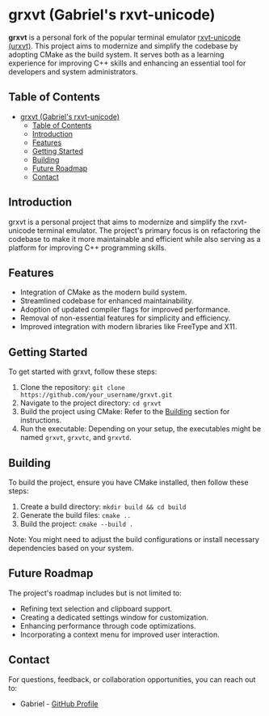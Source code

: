 # grxvt (Gabriel's rxvt-unicode)

**grxvt** is a personal fork of the popular terminal emulator [rxvt-unicode (urxvt)](https://wiki.archlinux.org/title/Rxvt-unicode). This project aims to modernize and simplify the codebase by adopting CMake as the build system. It serves both as a learning experience for improving C++ skills and enhancing an essential tool for developers and system administrators.

## Table of Contents
- [grxvt (Gabriel's rxvt-unicode)](#grxvt-gabriels-rxvt-unicode)
  - [Table of Contents](#table-of-contents)
  - [Introduction](#introduction)
  - [Features](#features)
  - [Getting Started](#getting-started)
  - [Building](#building)
  - [Future Roadmap](#future-roadmap)
  - [Contact](#contact)

## Introduction

grxvt is a personal project that aims to modernize and simplify the rxvt-unicode terminal emulator. The project's primary focus is on refactoring the codebase to make it more maintainable and efficient while also serving as a platform for improving C++ programming skills.

## Features

- Integration of CMake as the modern build system.
- Streamlined codebase for enhanced maintainability.
- Adoption of updated compiler flags for improved performance.
- Removal of non-essential features for simplicity and efficiency.
- Improved integration with modern libraries like FreeType and X11.

## Getting Started

To get started with grxvt, follow these steps:

1. Clone the repository: `git clone https://github.com/your_username/grxvt.git`
2. Navigate to the project directory: `cd grxvt`
3. Build the project using CMake: Refer to the [Building](#building) section for instructions.
4. Run the executable: Depending on your setup, the executables might be named `grxvt`, `grxvtc`, and `grxvtd`.

## Building

To build the project, ensure you have CMake installed, then follow these steps:

1. Create a build directory: `mkdir build && cd build`
2. Generate the build files: `cmake ..`
3. Build the project: `cmake --build .`

Note: You might need to adjust the build configurations or install necessary dependencies based on your system.


<!-- ## Contributing

We welcome contributions from the community. If you're interested in contributing, please follow the guidelines detailed in [CONTRIBUTING.md](CONTRIBUTING.md). -->

## Future Roadmap

The project's roadmap includes but is not limited to:

- Refining text selection and clipboard support.
- Creating a dedicated settings window for customization.
- Enhancing performance through code optimizations.
- Incorporating a context menu for improved user interaction.

## Contact

For questions, feedback, or collaboration opportunities, you can reach out to:

- Gabriel - [GitHub Profile](https://github.com/GabrielGMartinsBr)
